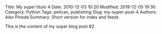 Title: My super titulo 4
Date: 2010-12-03 10:20
Modified: 2019-12-05 19:30
Category: Python
Tags: pelican, publishing
Slug: my-super-post-4
Authors: Alex Pineda
Summary: Short version for index and feeds

This is the content of my super blog post #2.
